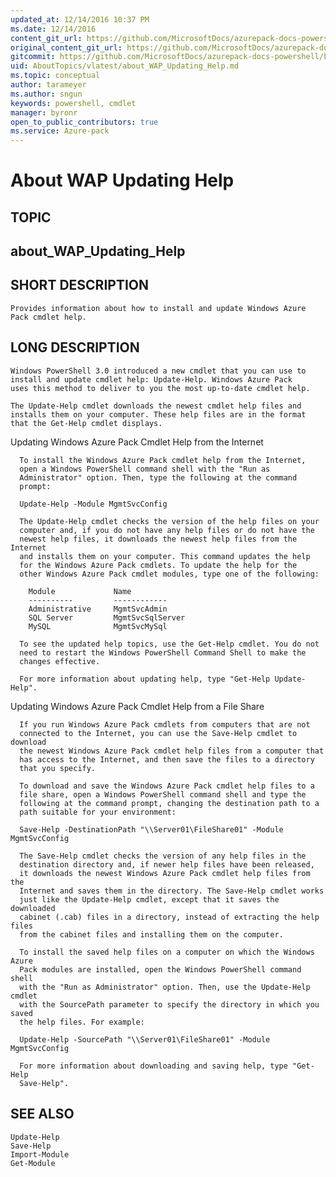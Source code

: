 ```yaml
---
updated_at: 12/14/2016 10:37 PM
ms.date: 12/14/2016
content_git_url: https://github.com/MicrosoftDocs/azurepack-docs-powershell/blob/master/AzurePack-cmdlets/AboutTopics/vlatest/about_WAP_Updating_Help.md
original_content_git_url: https://github.com/MicrosoftDocs/azurepack-docs-powershell/blob/master/AzurePack-cmdlets/AboutTopics/vlatest/about_WAP_Updating_Help.md
gitcommit: https://github.com/MicrosoftDocs/azurepack-docs-powershell/blob/3f345488b04d8f330b58e68d7d888239b31d75d3/AzurePack-cmdlets/AboutTopics/vlatest/about_WAP_Updating_Help.md
uid: AboutTopics/vlatest/about_WAP_Updating_Help.md
ms.topic: conceptual
author: tarameyer
ms.author: sngun
keywords: powershell, cmdlet
manager: byronr
open_to_public_contributors: true
ms.service: Azure-pack
---
```


# About WAP Updating Help

## TOPIC 
## about_WAP_Updating_Help  
  
## SHORT DESCRIPTION  
    Provides information about how to install and update Windows Azure   
    Pack cmdlet help.  
  
## LONG DESCRIPTION  
    Windows PowerShell 3.0 introduced a new cmdlet that you can use to   
    install and update cmdlet help: Update-Help. Windows Azure Pack  
    uses this method to deliver to you the most up-to-date cmdlet help.  
  
    The Update-Help cmdlet downloads the newest cmdlet help files and   
    installs them on your computer. These help files are in the format   
    that the Get-Help cmdlet displays.   
  
  Updating Windows Azure Pack Cmdlet Help from the Internet  
  
      To install the Windows Azure Pack cmdlet help from the Internet,   
      open a Windows PowerShell command shell with the "Run as   
      Administrator" option. Then, type the following at the command   
      prompt:  
  
      Update-Help -Module MgmtSvcConfig  
  
      The Update-Help cmdlet checks the version of the help files on your   
      computer and, if you do not have any help files or do not have the  
      newest help files, it downloads the newest help files from the Internet  
      and installs them on your computer. This command updates the help  
      for the Windows Azure Pack cmdlets. To update the help for the  
      other Windows Azure Pack cmdlet modules, type one of the following:  
  
        Module             Name  
        ----------         ------------  
        Administrative     MgmtSvcAdmin  
        SQL Server         MgmtSvcSqlServer  
        MySQL              MgmtSvcMySql  
  
      To see the updated help topics, use the Get-Help cmdlet. You do not  
      need to restart the Windows PowerShell Command Shell to make the   
      changes effective.  
  
      For more information about updating help, type "Get-Help Update-Help".  
  
  Updating Windows Azure Pack Cmdlet Help from a File Share  
  
      If you run Windows Azure Pack cmdlets from computers that are not   
      connected to the Internet, you can use the Save-Help cmdlet to download  
      the newest Windows Azure Pack cmdlet help files from a computer that  
      has access to the Internet, and then save the files to a directory  
      that you specify.   
  
      To download and save the Windows Azure Pack cmdlet help files to a  
      file share, open a Windows PowerShell command shell and type the   
      following at the command prompt, changing the destination path to a  
      path suitable for your environment:   
  
      Save-Help -DestinationPath "\\Server01\FileShare01" -Module MgmtSvcConfig  
  
      The Save-Help cmdlet checks the version of any help files in the  
      destination directory and, if newer help files have been released,  
      it downloads the newest Windows Azure Pack cmdlet help files from the   
      Internet and saves them in the directory. The Save-Help cmdlet works  
      just like the Update-Help cmdlet, except that it saves the downloaded  
      cabinet (.cab) files in a directory, instead of extracting the help files  
      from the cabinet files and installing them on the computer.  
  
      To install the saved help files on a computer on which the Windows Azure  
      Pack modules are installed, open the Windows PowerShell command shell   
      with the "Run as Administrator" option. Then, use the Update-Help cmdlet  
      with the SourcePath parameter to specify the directory in which you saved  
      the help files. For example:  
  
      Update-Help -SourcePath "\\Server01\FileShare01" -Module MgmtSvcConfig  
  
      For more information about downloading and saving help, type "Get-Help   
      Save-Help".  
  
## SEE ALSO  
    Update-Help  
    Save-Help  
    Import-Module  
    Get-Module

